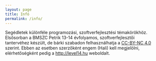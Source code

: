```yaml
---
layout: page
title: Infó
permalink: /info/
---
```


Segédletek különféle programozási, szoftverfejlesztési témakörökhöz.
Elsősorban a BMSZC Petrik 13-14 évfolyamos, szoftverfejlesztői tantervéhez készült,
de bárki szabadon felhasználhatja a [CC-BY-NC 4.0](https://creativecommons.org/licenses/by-nc/4.0/) szerint.
Ebben az esetben szerzőként engem (Hali) kell megjelölni, elérhetőségként pedig a <http://level14.hu> weboldalt.


